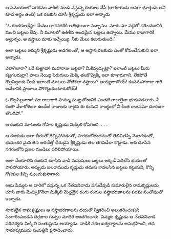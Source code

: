 ﻿ఆ సమయంలో నగరము వాకిటి నుండి వస్తున్న రంగులు వేసే (రాగకారుడు అనగా ధూర్తుడు అని కూడ అర్థం ఉంది) ఒక రజకుని చూసి శ్రీకృష్ణుడు ఇలా అన్నాడు 

“ఓ రజకకులశ్రేష్ఠా! మేము రాచనగరికి అతిథులుగా వచ్చాము. మాకు మా పల్లెలో ధరించడానికి మంచి బట్టలు లేవు. నీ మూటలో ఉతికిన అందమైన బట్టలు ఉన్నాయి. మేము రాజుగారికి అల్లుళ్ళం. ఆ వస్త్రాలు మాకు ఇచ్చేయ్యి. నీకు మేలు కలుగుతుంది.” 

అలా బట్టలు ఇమ్మని శ్రీకృష్ణుడు అడగటంతో, ఆ ఆస్థాన రజకుడు ఎంతో కోపంచేసుకుని ఇలా అన్నాడు. 

ఎలాగెలారా? ఒరే కుఱ్ఱాడా! మహారాజు బట్టలా? మీకివ్వచ్చుట్రా? ఇలాంటి బట్టలు మీరు కట్టగలరుట్రా? పాలు నెయ్యి పెరుగులు మెక్కి తలకొవ్వెక్కి ఇలా కూశారుగాని. లేకపోతే గొల్లపిల్లలకు మీకు ఇలాంటి మాటలు నోటికెలా వస్తాయి? అయ్యబాబోయ్! కంసమహారాజు గారి ఆవేశానికి ప్రాణాలు పోగొట్టుకుంటారురోయ్! 

ఓ గొల్లపిల్లవాడా! మా రాజుగారి సొమ్ము ముట్టుకోడానికి ఎంతటి రాజులైనా భయపడతారు. నీ కంతా వేళాకోళంగా ఉందేం! రాజులకు రాజైన ఈ కంసుని రాజ్యంలో నీ కింత రాజసమా దూరంగా తొలగిపో.” 

ఆ రజకుని మాటలకు గోపాల కృష్ణుడు మిక్కిలి కోపగించి. . . . 

ఆ రజకుడు అలా బీరంతో రెచ్చిపోవడంతో, పొగరుబోతుతనంతో తెలివితప్పి మెలగడంతో, భయంకర మైన తన అరచేత్తో ధీరుడైన శ్రీకృష్ణుడు తల తెగిపడేలా కొట్టాడు. అది చూసిన నగరంలోని ప్రజల గుండెలు పగిలిపోయాయి. 

అలా నేలకూలిన రజకుని చూసిన వాడి మనుషులు బట్టలు అక్కడే వదిలేసి భయంతో పారిపోయారు. అప్పుడు బలరాముడు కృష్ణుడు తమకు కావలసిన బట్టలు కట్టుకుని, కొన్ని గోపకుల కిచ్చి ముందుకుసాగారు. 

అటు పిమ్మట ఆ దారిలో వస్తున్న ఒక నేతపనివాడు వసుదేవుడి కుమారులైన రామకృష్ణులను చూసి వారు మెచ్చుకొనేలా మిక్కిలి మెత్తనైన రంగు రంగుల వస్త్రాభరణాలను పరమ సంతోషంతో ఇచ్చాడు. 

శూరులైన రామకృష్ణులు ఆ వస్త్రాభరణాలను దయతో స్వీకరించి అలంకరించుకుని సింగారింపబడిన దిగ్గజాల గున్నల మాదిరి అందగించారు. పిమ్మట కృష్ణుడు ఆ నేతపనివాడి పరిచర్యకు మిక్కిలి సంతుష్టుడు అయ్యాడు. వాడికి సకల ఐశ్వర్యాలను అనుగ్రహించి, తన సారూప్యమును సంపత్తినీ ప్రసాదించాడు. 

